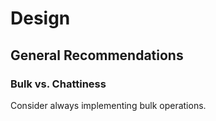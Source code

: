 # Design

## General Recommendations

### Bulk vs. Chattiness

Consider always implementing bulk operations.

